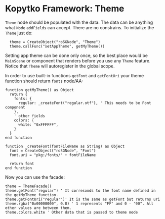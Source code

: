 # Kopytko Framework: Theme

`Theme` node should be populated with the data. The data can be anything what `Node` `addFields` can accept. There are no constrains. To initialize the `Theme` just do:
```brightscript
  theme = CreateObject("roSGNode", "Theme")
  theme.callFunc("setAppTheme", getMyTheme())
```
Setting app theme can be done only once, so the best place would be `MainScene` or component that renders before you use any `Theme` feature.
Notice that `Theme` will autoregister in the global scope.

In order to use built-in functions `getFont` and `getFontUri` your theme function should return `fonts` node/AA:
```brightscript
function getMyTheme() as Object
  return {
    fonts: {
      regular: _createFont("regular.otf"), ' This needs to be Font component
    },
    ' other fields
    colors: {
      white: "0xFFFFFF",
    }
  }
end function

function _createFont(fontFileName as String) as Object
  font = CreateObject("roSGNode", "Font")
  font.uri = "pkg:/fonts/" + fontFileName

  return font
end function
```
Now you can use the facade:

```brightscript
theme = ThemeFacade()
theme.getFont("regular") ' It corresonds to the font name defined in the getMyTheme function.
theme.getFontUri("regular")' It is the same as getFont but returns uri
theme.rgba("0x00000000", 0.8) ' 1 represents "FF" and 0 - "00". All other values are between them.
theme.colors.white ' Other data that is passed to theme node
```
